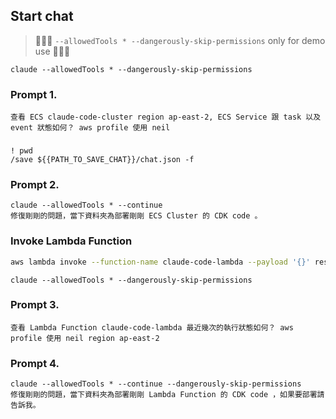 ## Start chat
> 🚨🚨🚨 `--allowedTools * --dangerously-skip-permissions` only for demo use 🚨🚨🚨
```
claude --allowedTools * --dangerously-skip-permissions
```


### Prompt 1.
```
查看 ECS claude-code-cluster region ap-east-2, ECS Service 跟 task 以及 event 狀態如何？ aws profile 使用 neil
```

### 
```
! pwd
/save ${{PATH_TO_SAVE_CHAT}}/chat.json -f
```


### Prompt 2.
```
claude --allowedTools * --continue
修復剛剛的問題，當下資料夾為部署剛剛 ECS Cluster 的 CDK code 。
```

### Invoke Lambda Function
```bash
aws lambda invoke --function-name claude-code-lambda --payload '{}' response.json --region ap-east-2 && cat response.json | jq
```

```
claude --allowedTools * --dangerously-skip-permissions
```

### Prompt 3.
```
查看 Lambda Function claude-code-lambda 最近幾次的執行狀態如何？ aws profile 使用 neil region ap-east-2
```

### Prompt 4.
```
claude --allowedTools * --continue --dangerously-skip-permissions
修復剛剛的問題，當下資料夾為部署剛剛 Lambda Function 的 CDK code ，如果要部署請告訴我。
```
